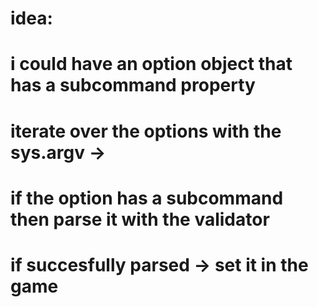 # idea:
# i could have an option object that has a subcommand property 
# iterate over the options with the sys.argv ->
# if the option has a subcommand then parse it with the validator
# if succesfully parsed -> set it in the game

